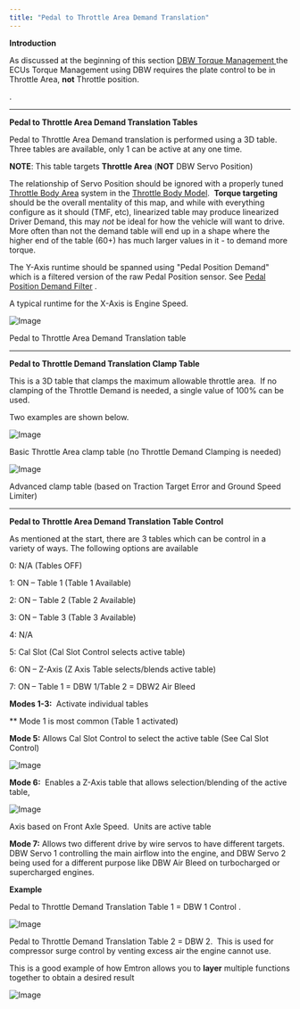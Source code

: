 ```yaml
---
title: "Pedal to Throttle Area Demand Translation"
---
```


**Introduction**


As discussed at the beginning of this section [DBW Torque Management ](<DBWTorqueMang.md>) the ECUs Torque Management using DBW requires the plate control to be in Throttle Area, **not** Throttle position.&nbsp;

. &nbsp;

***

**Pedal to Throttle Area Demand Translation Tables**


Pedal to Throttle Area Demand translation is performed using a 3D table. Three tables are available, only 1 can be active at any one time.


**NOTE**: This table targets **Throttle Area** (**NOT** DBW Servo Position)

The relationship of Servo Position should be ignored with a properly tuned [Throttle Body Area](<Newtopic77.md>) system in the [Throttle Body Model](<Newtopic26.md>).&nbsp; **Torque targeting** should be the overall mentality of this map, and while with everything configure as it should (TMF, etc), linearized table may produce linearized Driver Demand, this may *not* be ideal for how the vehicle will want to drive.&nbsp; More often than not the demand table will end up in a shape where the higher end of the table (60+) has much larger values in it - to demand more torque.&nbsp;


The Y-Axis runtime should be spanned using "Pedal Position Demand"&nbsp; which is a filtered version of the raw Pedal Position sensor. See [Pedal Position Demand Filter](<PedalDemandFilter.md>) .

A typical runtime for the X-Axis is Engine Speed.



![Image](</lib/Untitled196.png>)

Pedal to Throttle Area Demand Translation table


***

**Pedal to Throttle Demand Translation Clamp Table**


This is a 3D table that clamps the maximum allowable throttle area.&nbsp; If no clamping of the Throttle Demand is needed, a single value of 100% can be used. &nbsp;


Two examples are shown below.



![Image](</lib/NewItem201.png>)

Basic Throttle Area clamp table (no Throttle Demand Clamping is needed)



![Image](</lib/NewItem200.png>)


Advanced clamp table (based on Traction Target Error and Ground Speed Limiter)&nbsp;



***

**Pedal to Throttle Area Demand Translation Table Control**


As mentioned at the start, there are 3 tables which can be control in a variety of ways. The following options are available &nbsp;


&#48;: N/A (Tables OFF)

&#49;: ON – Table 1 (Table 1 Available)

&#50;: ON – Table 2 (Table 2 Available)

&#51;: ON – Table 3 (Table 3 Available)

&#52;: N/A

&#53;: Cal Slot (Cal Slot Control selects active table)

&#54;: ON – Z-Axis (Z Axis Table selects/blends active table)

&#55;: ON – Table 1 = DBW 1/Table 2 = DBW2 Air Bleed


**Modes 1-3:**&nbsp; Activate individual tables&nbsp;


\*\* Mode 1 is most common (Table 1 activated)


**Mode 5:** Allows Cal Slot Control to select the active table (See Cal Slot Control)


![Image](</lib/NewItem199.png>)


**Mode 6:**&nbsp; Enables a Z-Axis table that allows selection/blending of the active table,


![Image](</lib/NewItem198.png>)

Axis based on Front Axle Speed.&nbsp; Units are active table


**Mode 7:** Allows two different drive by wire servos to have different targets.&nbsp; DBW Servo 1 controlling the main airflow into the engine, and DBW Servo 2 being used for a different purpose like DBW Air Bleed on turbocharged or supercharged engines. &nbsp;


**Example**


Pedal to Throttle Demand Translation Table 1 = DBW 1 Control .


![Image](</lib/Untitled200.png>)&nbsp;



Pedal to Throttle Demand Translation Table 2 = DBW 2.&nbsp; This is used for compressor surge control by venting excess air the engine cannot use.&nbsp;

This is a good example of how Emtron allows you to **layer** multiple functions together to obtain a desired result


![Image](</lib/Untitled201.png>)





